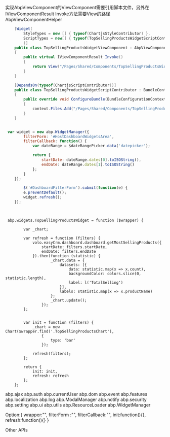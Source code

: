 实现AbpViewComponent的ViewComponent需要引用脚本文件，另外在IViewComponentResult Invoke方法需要View的路径
AbpViewComponentHelper
```C#
    [Widget(
        StyleTypes = new [] { typeof(ChartjsStyleContributor) },
        ScriptTypes = new[] { typeof(TopSellingProductsWidgetScriptContributor) }
        )]
    public class TopSellingProductsWidgetViewComponent : AbpViewComponent
    {
        public virtual IViewComponentResult Invoke()
        {
            return View("/Pages/Shared/Components/TopSellingProductsWidget/Default.cshtml");
        }
    }

    [DependsOn(typeof(ChartjsScriptContributor))]
    public class TopSellingProductsWidgetScriptContributor : BundleContributor
    {
        public override void ConfigureBundle(BundleConfigurationContext context)
        {
            context.Files.Add("/Pages/Shared/Components/TopSellingProductsWidget/Default.js");
        }
    }
```


```javascript

 var widget = new abp.WidgetManager({
        filterForm: '#HostDashboardWidgetsArea',
        filterCallback: function() {
            var dateRange = $dateRangePicker.data('datepicker');

            return {
                startDate: dateRange.dates[0].toISOString(),
                endDate: dateRange.dates[1].toISOString()
            };
        }
    });

        $('#DashboardFilterForm').submit(function(e) {
        e.preventDefault();
        widget.refresh();
    });
    

```



```javascirpt 

 abp.widgets.TopSellingProductsWidget = function ($wrapper) {

        var _chart;

        var refresh = function (filters) {
            volo.easyCrm.dashboard.dashboard.getMostSellingProducts({
                startDate: filters.startDate,
                endDate: filters.endDate
            }).then(function (statistic) {
                    _chart.data = {
                        datasets: [{
                            data: statistic.map(x => x.count),
                            backgroundColor: colors.slice(0, statistic.length),
                            label: l('TotalSelling')
                        }],
                        labels: statistic.map(x => x.productName)
                    };
                    _chart.update();
                });
        };


        var init = function (filters) {
            _chart = new Chart($wrapper.find('.TopSellingProductsChart'),
                {
                    type: 'bar'
                });
            
            refresh(filters);
        };

        return {
            init: init,
            refresh: refresh
        };
    };
```



abp.ajax
abp.auth
abp.currentUser
abp.dom
abp.event
abp.features
abp.localization
abp.log
abp.ModalManager
abp.notify
abp.security
abp.setting
abp.ui
abp.utils
abp.ResourceLoader
abp.WidgetManager

Option:{
    wrapper:"",
    filterForm :"",
    filterCallback:"",
    init:function(){},
    refresh:function(){}
}

Other APIs

